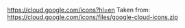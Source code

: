 https://cloud.google.com/icons?hl=en
Taken from: https://cloud.google.com/icons/files/google-cloud-icons.zip